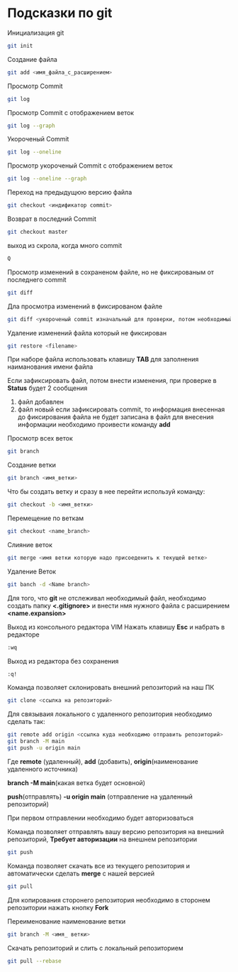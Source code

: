 # Подсказки по git

Инициализация git

```sh
git init
```

Создание файла

```sh
git add <имя_файла_с_расширением>
```

Просмотр Commit

```sh
git log
```
Просмотр Commit с отображением веток

```sh
git log --graph
```

Укороченый Commit

```sh
git log --oneline
```

Просмотр укороченый Commit с отображением веток

```sh
git log --oneline --graph
```

Переход на предыдущюю версию файла

```sh
git checkout <индификатор commit>
```

Возврат в последний Commit

```sh
git checkout master
```

выход из скрола, когда много commit

```sh
Q
```

Просмотр изменений в сохраненом файле, но не фиксированым от последнего commit

```sh
git diff
```

Дла просмотра изменений в фиксированом файле

```sh
git diff <укороченый commit изначальный для проверки, потом необходимый для проверки>
```

Удаление изменений файла который не фиксирован

```sh
git restore <filename>
```

При наборе файла использовать клавишу **TAB** для заполнения наиманования имени файла

Если зафиксировать файл, потом внести изменения, при проверке в **Status** будет 2 сообщения 
1. файл добавлен
2. файл новый
если зафиксировать commit, то информация внесенная до фиксирования файла не будет записана в файл
для внесения информации необходимо проивести команду **add**

Просмотр всех веток

```sh
git branch
```

Создание ветки

```sh
git branch <имя_ветки>
```

Что бы создать ветку и сразу в нее перейти используй команду:

```sh
git checkout -b <имя_ветки>
```

Перемещение по веткам

```sh
git checkout <name_branch>
```

Слияние веток

```sh
git merge <имя ветки которую надо присоеденить к текущей ветке>
```

Удаление Веток

```sh
git banch -d <Name branch>
```

Для того, что **git** не отслеживал необходимый файл, необходимо создать папку **<.gitignore>** и внести нмя нужного файла с расширением **<name.expansion>**

Выход из консольного редактора VIM
Нажать клавишу **Esc**  и набрать в редакторе 
```sh
:wq
```

Выход из редактора без сохранения

```sh
:q!
```
Команда позволяет склонировать внешний репозиторий на наш ПК 

```sh
git clone <ссылка на репозиторий>
```
 
Для связываия локального с удаленного репозитория необходимо сделать так:

```sh
git remote add origin <ссылка куда необходимо отправить репозиторий>
git branch -M main
git push -u origin main
```
Где **remote** (удаленный), **add** (добавить), **origin**(наименование удаленного источника)

**branch -M main**(какая ветка будет основной)

**push**(отправлять) **-u origin main** (отправление на удаленный репозиторий)

При первом отправлении необходимо будет авторизоваться

 Команда позволяет отправлять вашу версию репозитория на внешний репозиторий, **Требует авторизации** на внешнем репозитории

 ```sh
 git push
 ```
 
 Команда позволяет скачать все из текущего репозитория и автоматически сделать **merge** с нашей версией

 ```sh 
 git pull
 ```

 Для копирования сторонего репозитория необходимо в сторонем репозитории нажать кнопку **Fork**

Переименование наименование ветки 
```sh
git branch -M <имя_ ветки>
```

Скачать репозиторий и слить с локальный репозиторием
```sh
git pull --rebase 
```

